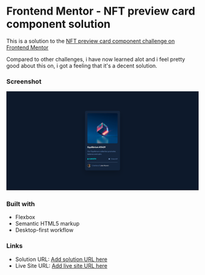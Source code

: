 # Frontend Mentor - NFT preview card component solution

This is a solution to the [NFT preview card component challenge on Frontend Mentor](https://www.frontendmentor.io/challenges/nft-preview-card-component-SbdUL_w0U)

Compared to other challenges, i have now learned alot and i feel pretty good about this on, i got a feeling that it's a decent solution.

### Screenshot

![img](image.png)

### Built with

- Flexbox
- Semantic HTML5 markup
- Desktop-first workflow

### Links

- Solution URL: [Add solution URL here](https://your-solution-url.com)
- Live Site URL: [Add live site URL here](https://your-live-site-url.com)
